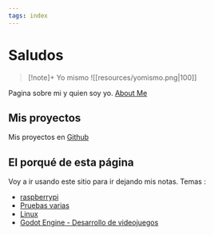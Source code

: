 ```yaml
---
tags: index
---
```


# Saludos

>[!note]+ Yo mismo
> ![[resources/yomismo.png|100]]
> 

Pagina sobre mi y quien soy yo. [About Me](about/About%20Me.md)

## Mis proyectos
Mis proyectos en [Github](https://github.com/FROSADO)


## El porqué de esta página
Voy a ir usando este sitio para ir dejando mis notas. 
Temas : 
- [raspberrypi](raspberrypi/raspberrypi.md)
- [Pruebas varias](Prueba/Prueba.md)
- [Linux](Linux/Linux.md)
- [Godot Engine - Desarrollo de videojuegos](Godot/Godot%20Engine%20-%20Desarrollo%20de%20videojuegos.md)